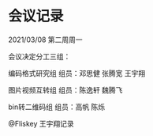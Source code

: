 # 会议记录

2021/03/08 第二周周一

会议决定分工三组：

编码格式研究组
组员：邓思健 张腾宽 王宇翔

图片视频互转组
组员：陈逸轩 魏腾飞

bin转二维码组
组员：高帆 陈烁

@Fliskey 王宇翔记录